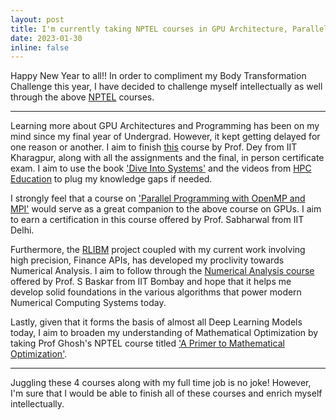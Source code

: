 ```yaml
---
layout: post
title: I'm currently taking NPTEL courses in GPU Architecture, Parallel Programming, Numerical Analysis & Optimization 
date: 2023-01-30
inline: false
---
```


Happy New Year to all!! In order to compliment my Body Transformation Challenge this year, I have decided to challenge myself intellectually as well through the above <a href="https://nptel.ac.in/">NPTEL</a> courses.

***

Learning more about GPU Architectures and Programming has been on my mind since my final year of Undergrad. However, it kept getting delayed for one reason or another. I aim to finish <a href="https://www.youtube.com/watch?v=GOam2jFb700&list=PLbRMhDVUMngfj_NXI7jqMYLnhcRhRKAGq&ab_channel=IITKharagpurJuly2018">this</a> course by Prof. Dey from IIT Kharagpur, along with all the assignments and the final, in person certificate exam. I aim to use the book <a href="https://diveintosystems.org/book/">'Dive Into Systems'</a> and the videos from <a href="https://www.youtube.com/@HPCEducation">HPC Education</a> to plug my knowledge gaps if needed.

I strongly feel that a course on <a href="https://www.youtube.com/watch?v=a8R784VtXBg&list=PLJ5C_6qdAvBFMAko9JTyDJDIt1W48Sxmg&ab_channel=IntroductiontoParallelProgramminginOpenMP">'Parallel Programming with OpenMP and MPI'</a> would serve as a great companion to the above course on GPUs. I aim to earn a certification in this course offered by Prof. Sabharwal from IIT Delhi. 

Furthermore, the <a href="https://github.com/rutgers-apl/rlibm">RLIBM</a> project coupled with my current work involving high precision, Finance APIs, has developed my proclivity towards Numerical Analysis. I aim to follow through the <a href="https://www.youtube.com/watch?v=M8HrMF1kh3c&list=PLOzRYVm0a65d0WWST6wvOP6m7VRQyRgSa&ab_channel=IITBombayJuly2018">Numerical Analysis course</a> offered by Prof. S Baskar from IIT Bombay and hope that it helps me develop solid foundations in the various algorithms that power modern Numerical Computing Systems today.

Lastly, given that it forms the basis of almost all Deep Learning Models today, I aim to broaden my understanding of Mathematical Optimization by taking Prof Ghosh's NPTEL course titled <a href="https://www.youtube.com/watch?v=KUCY8dO4FoE&list=PLFW6lRTa1g826LOxwrZyKDDhV5750FG9Y&ab_channel=IITKanpurJuly2018">'A Primer to Mathematical Optimization'</a>.

***

Juggling these 4 courses along with my full time job is no joke! However, I'm sure that I would be able to finish all of these courses and enrich myself intellectually.